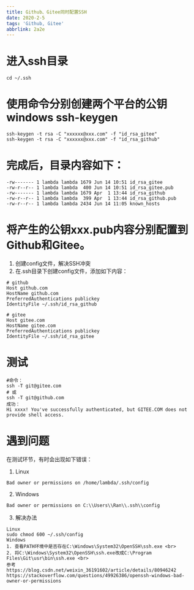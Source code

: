 ```yaml
---
title: Github、Gitee同时配置SSH
date: 2020-2-5
tags: 'Github, Gitee'
abbrlink: 2a2e
---
```


# 进入ssh目录

```
cd ~/.ssh
```

# 使用命令分别创建两个平台的公钥 windows ssh-keygen

```
ssh-keygen -t rsa -C "xxxxxx@xxx.com" -f "id_rsa_gitee"
ssh-keygen -t rsa -C "xxxxxx@xxx.com" -f "id_rsa_github"
```

# 完成后，目录内容如下：

```
-rw------- 1 lambda lambda 1679 Jun 14 10:51 id_rsa_gitee
-rw-r--r-- 1 lambda lambda  400 Jun 14 10:51 id_rsa_gitee.pub
-rw------- 1 lambda lambda 1679 Apr  1 13:44 id_rsa_github
-rw-r--r-- 1 lambda lambda  399 Apr  1 13:44 id_rsa_github.pub
-rw-r--r-- 1 lambda lambda 2434 Jun 14 11:05 known_hosts
```

# 将产生的公钥xxx.pub内容分别配置到Github和Gitee。

1. 创建config文件，解决SSH冲突
2. 在.ssh目录下创建config文件，添加如下内容：

```
# github
Host github.com
HostName github.com
PreferredAuthentications publickey
IdentityFile ~/.ssh/id_rsa_github

# gitee
Host gitee.com
HostName gitee.com
PreferredAuthentications publickey
IdentityFile ~/.ssh/id_rsa_gitee
```

# 测试

```
#命令：
ssh -T git@gitee.com
# 或
ssh -T git@github.com
成功：
Hi xxxx! You've successfully authenticated, but GITEE.COM does not provide shell access.
```


# 遇到问题

在测试环节，有时会出现如下错误：

1. Linux

```
Bad owner or permissions on /home/lambda/.ssh/config
```

2. Windows

```
Bad owner or permissions on C:\\Users\\Ran\\.ssh\\config
```

3. 解决办法

```
Linux 
sudo chmod 600 ~/.ssh/config
Windows 
1. 查看PATH环境中是否存在C:\Windows\System32\OpenSSH\ssh.exe <br>
2. 将C:\Windows\System32\OpenSSH\ssh.exe改成C:\Program Files\Git\usr\bin\ssh.exe <br>
参考
https://blog.csdn.net/weixin_36191602/article/details/80946242
https://stackoverflow.com/questions/49926386/openssh-windows-bad-owner-or-permissions
```
